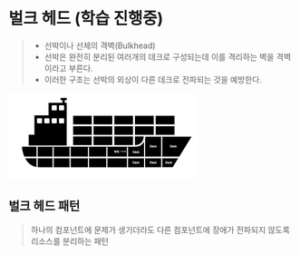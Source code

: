 # 벌크 헤드 (학습 진행중)
> * 선박이나 선체의 격벽(Bulkhead)
> * 선박은 완전히 분리된 여러개의 데크로 구성되는데 이를 격리하는 벽을 격벽이라고 부른다.
> * 이러한 구조는 선박의 외상이 다른 데크로 전파되는 것을 예방한다.

![img.png](img/bulkhead.png)

## 벌크 헤드 패턴
> 하나의 컴포넌트에 문제가 생기더라도 다른 컴포넌트에 장애가 전파되지 않도록 리소스를 분리하는 패턴

